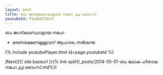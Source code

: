 ```yaml
---
layout: post
title: ഓം ജഗട്കലസ്ഥാളായ നമഹ ൧൧ ടൈംസ്
youtubeId: P1oOkKTIEsY
---
```

 
 
 ഓം ജഗട്കലസ്ഥാളായ നമഹ 
 
 -  മരണഭക്ഷണമുള്ളവന് ആഹാരം നൽകുന്നു 
 
  
 
  
 
 
 
 
 
 


{% include youtubePlayer.html id=page.youtubeId %}
 
[Next]({{ site.baseurl }}{% link  split1/_posts/2014-05-31-ഓം ലോക ഹിതായ നമഹ ൧൧ ടൈംസ്.md%})
 
